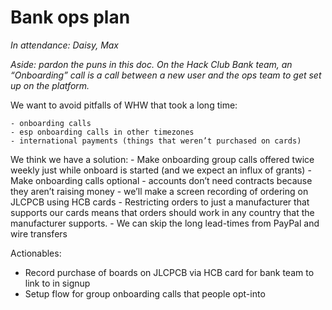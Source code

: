 # Bank ops plan

_In attendance: Daisy, Max_

_Aside: pardon the puns in this doc. On the Hack Club Bank team, an “Onboarding” call is a call between a new user and the ops team to get set up on the platform._

We want to avoid pitfalls of WHW that took a long time:

	- onboarding calls
	- esp onboarding calls in other timezones
	- international payments (things that weren’t purchased on cards)

We think we have a solution:
	- Make onboarding group calls offered twice weekly just while onboard is started (and we expect an influx of grants)
	- Make onboarding calls optional
		- accounts don’t need contracts because they aren’t raising money
		- we’ll make a screen recording of ordering on JLCPCB using HCB cards
	- Restricting orders to just a manufacturer that supports our cards means that orders should work in any country that the manufacturer supports.
		- We can skip the long lead-times from PayPal and wire transfers

Actionables:

- Record purchase of boards on JLCPCB via HCB card for bank team to link to in signup
- Setup flow for group onboarding calls that people opt-into